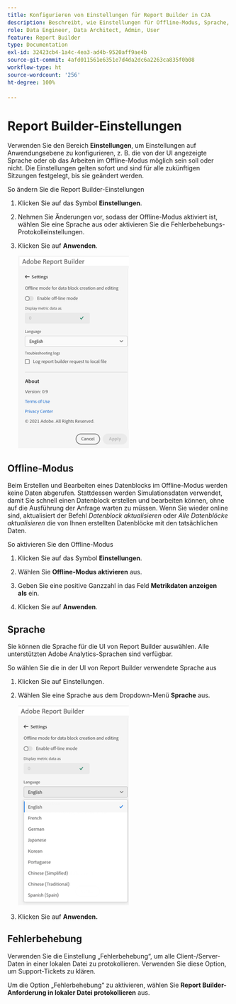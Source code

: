 ```yaml
---
title: Konfigurieren von Einstellungen für Report Builder in CJA
description: Beschreibt, wie Einstellungen für Offline-Modus, Sprache, Datum und Fehlerbehebung festgelegt werden.
role: Data Engineer, Data Architect, Admin, User
feature: Report Builder
type: Documentation
exl-id: 32423cb4-1a4c-4ea3-ad4b-9520aff9ae4b
source-git-commit: 4afd011561e6351e7d4da2dc6a2263ca835f0b08
workflow-type: ht
source-wordcount: '256'
ht-degree: 100%

---
```


# Report Builder-Einstellungen

Verwenden Sie den Bereich **Einstellungen**, um Einstellungen auf Anwendungsebene zu konfigurieren, z. B. die von der UI angezeigte Sprache oder ob das Arbeiten im Offline-Modus möglich sein soll oder nicht. Die Einstellungen gelten sofort und sind für alle zukünftigen Sitzungen festgelegt, bis sie geändert werden.

So ändern Sie die Report Builder-Einstellungen

1. Klicken Sie auf das Symbol **Einstellungen**.

1. Nehmen Sie Änderungen vor, sodass der Offline-Modus aktiviert ist, wählen Sie eine Sprache aus oder aktivieren Sie die Fehlerbehebungs-Protokolleinstellungen.

1. Klicken Sie auf **Anwenden**.

   ![](./assets/image38.png)

## Offline-Modus

Beim Erstellen und Bearbeiten eines Datenblocks im Offline-Modus werden keine Daten abgerufen. Stattdessen werden Simulationsdaten verwendet, damit Sie schnell einen Datenblock erstellen und bearbeiten können, ohne auf die Ausführung der Anfrage warten zu müssen. Wenn Sie wieder online sind, aktualisiert der Befehl *Datenblock aktualisieren* oder *Alle Datenblöcke aktualisieren* die von Ihnen erstellten Datenblöcke mit den tatsächlichen Daten.

So aktivieren Sie den Offline-Modus

1. Klicken Sie auf das Symbol **Einstellungen**.

1. Wählen Sie **Offline-Modus aktivieren** aus.

1. Geben Sie eine positive Ganzzahl in das Feld **Metrikdaten anzeigen als** ein.

1. Klicken Sie auf **Anwenden**.

## Sprache

Sie können die Sprache für die UI von Report Builder auswählen. Alle unterstützten Adobe Analytics-Sprachen sind verfügbar.

So wählen Sie die in der UI von Report Builder verwendete Sprache aus

1. Klicken Sie auf Einstellungen.

1. Wählen Sie eine Sprache aus dem Dropdown-Menü **Sprache** aus.

   ![](./assets/image39.png)

1. Klicken Sie auf **Anwenden.**

## Fehlerbehebung

Verwenden Sie die Einstellung „Fehlerbehebung“, um alle Client-/Server-Daten in einer lokalen Datei zu protokollieren. Verwenden Sie diese Option, um Support-Tickets zu klären.

Um die Option „Fehlerbehebung“ zu aktivieren, wählen Sie **Report Builder-Anforderung in lokaler Datei protokollieren** aus.
